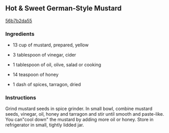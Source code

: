 ## Hot & Sweet German-Style Mustard

[56b7b2da55](http://www.food.com/recipe/hot-sweet-german-style-mustard-40299)

### Ingredients

 - 13 cup of mustard, prepared, yellow

 - 3 tablespoon of vinegar, cider

 - 1 tablespoon of oil, olive, salad or cooking

 - 14 teaspoon of honey

 - 1 dash of spices, tarragon, dried

### Instructions

Grind mustard seeds in spice grinder. In small bowl, combine mustard seeds, vinegar, oil, honey and tarragon and stir until smooth and paste-like. You can"cool down" the mustard by adding more oil or honey. Store in refrigerator in small, tightly lidded jar.